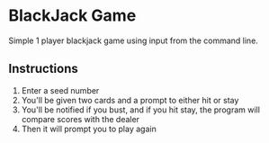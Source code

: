 # BlackJack Game
Simple 1 player blackjack game using input from the command line.
## Instructions
1) Enter a seed number
2) You'll be given two cards and a prompt to either hit or stay
3) You'll be notified if you bust, and if you hit stay, the program will compare scores with the dealer
4) Then it will prompt you to play again
